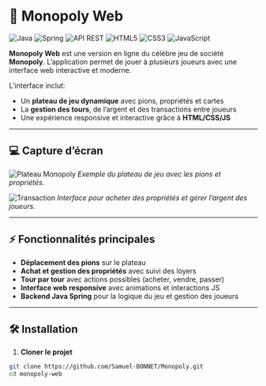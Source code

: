 # 🎲 Monopoly Web

![Java](https://img.shields.io/badge/Java-007396?style=for-the-badge&logo=java&logoColor=white)
![Spring](https://img.shields.io/badge/Spring-6DB33F?style=for-the-badge&logo=spring&logoColor=white)
![API REST](https://img.shields.io/badge/API%20REST-FF6F00?style=for-the-badge&logo=postman&logoColor=white)
![HTML5](https://img.shields.io/badge/HTML5-E34F26?style=for-the-badge&logo=html5&logoColor=white)
![CSS3](https://img.shields.io/badge/CSS3-1572B6?style=for-the-badge&logo=css3&logoColor=white)
![JavaScript](https://img.shields.io/badge/JavaScript-F7DF1E?style=for-the-badge&logo=javascript&logoColor=black)

**Monopoly Web** est une version en ligne du célèbre jeu de société **Monopoly**. L’application permet de jouer à plusieurs joueurs avec une interface web interactive et moderne.

L’interface inclut:

* Un **plateau de jeu dynamique** avec pions, propriétés et cartes
* La **gestion des tours**, de l’argent et des transactions entre joueurs
* Une expérience responsive et interactive grâce à **HTML/CSS/JS**

---

## 💻 Capture d’écran

![Plateau Monopoly](img/plateau.jpg)
*Exemple du plateau de jeu avec les pions et propriétés.*

![Transaction](img/transaction.jpg)
*Interface pour acheter des propriétés et gérer l’argent des joueurs.*

---

## ⚡ Fonctionnalités principales

* **Déplacement des pions** sur le plateau
* **Achat et gestion des propriétés** avec suivi des loyers
* **Tour par tour** avec actions possibles (acheter, vendre, passer)
* **Interface web responsive** avec animations et interactions JS
* **Backend Java Spring** pour la logique du jeu et gestion des joueurs

---

## 🛠️ Installation

1. **Cloner le projet**

```bash
git clone https://github.com/Samuel-BONNET/Monopoly.git
cd monopoly-web
